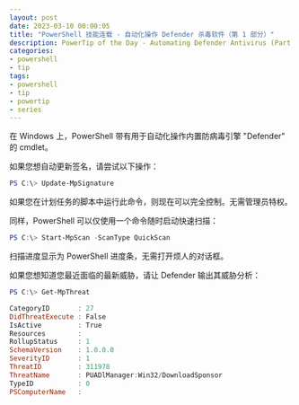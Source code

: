 ```yaml
---
layout: post
date: 2023-03-10 00:00:05
title: "PowerShell 技能连载 - 自动化操作 Defender 杀毒软件（第 1 部分）"
description: PowerTip of the Day - Automating Defender Antivirus (Part 1)
categories:
- powershell
- tip
tags:
- powershell
- tip
- powertip
- series
---
```

在 Windows 上，PowerShell 带有用于自动化操作内置防病毒引擎 "Defender" 的 cmdlet。

如果您想自动更新签名，请尝试以下操作：

```powershell
PS C:\> Update-MpSignature
```

如果您在计划任务的脚本中运行此命令，则现在可以完全控制。无需管理员特权。

同样，PowerShell 可以仅使用一个命令随时启动快速扫描：

```powershell
PS C:\> Start-MpScan -ScanType QuickScan
```

扫描进度显示为 PowerShell 进度条，无需打开烦人的对话框。

如果您想知道您最近面临的最新威胁，请让 Defender 输出其威胁分析：

```powershell
PS C:\> Get-MpThreat

CategoryID       : 27
DidThreatExecute : False
IsActive         : True
Resources        :
RollupStatus     : 1
SchemaVersion    : 1.0.0.0
SeverityID       : 1
ThreatID         : 311978
ThreatName       : PUADlManager:Win32/DownloadSponsor
TypeID           : 0
PSComputerName   :
```
<!--本文国际来源：[Automating Defender Antivirus (Part 1)](https://blog.idera.com/database-tools/powershell/powertips/automating-defender-antivirus-part-1/)-->

